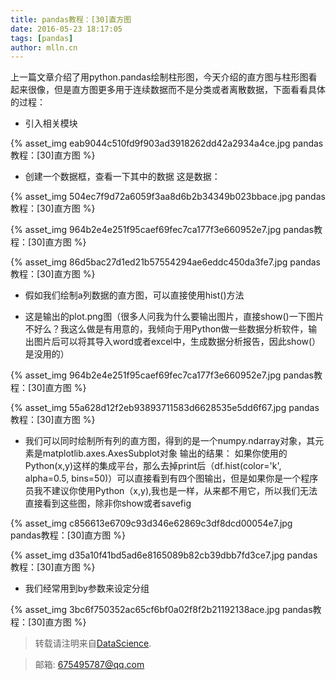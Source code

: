 ```yaml
---
title: pandas教程：[30]直方图
date: 2016-05-23 18:17:05
tags: [pandas]
author: mlln.cn
---
```

上一篇文章介绍了用python.pandas绘制柱形图，今天介绍的直方图与柱形图看起来很像，但是直方图更多用于连续数据而不是分类或者离散数据，下面看看具体的过程：

- 引入相关模块

{% asset_img eab9044c510fd9f903ad3918262dd42a2934a4ce.jpg pandas教程：[30]直方图 %}

- 创建一个数据框，查看一下其中的数据
这是数据：

{% asset_img 504ec7f9d72a6059f3aa8d6b2b34349b023bbace.jpg pandas教程：[30]直方图 %}

{% asset_img 964b2e4e251f95caef69fec7ca177f3e660952e7.jpg pandas教程：[30]直方图 %}

{% asset_img 86d5bac27d1ed21b57554294ae6eddc450da3fe7.jpg pandas教程：[30]直方图 %}

- 假如我们绘制a列数据的直方图，可以直接使用hist()方法

- 这是输出的plot.png图（很多人问我为什么要输出图片，直接show()一下图片不好么？我这么做是有用意的，我倾向于用Python做一些数据分析软件，输出图片后可以将其导入word或者excel中，生成数据分析报告，因此show(）是没用的）

{% asset_img 964b2e4e251f95caef69fec7ca177f3e660952e7.jpg pandas教程：[30]直方图 %}

{% asset_img 55a628d12f2eb93893711583d6628535e5dd6f67.jpg pandas教程：[30]直方图 %}

- 我们可以同时绘制所有列的直方图，得到的是一个numpy.ndarray对象，其元素是matplotlib.axes.AxesSubplot对象
输出的结果：
如果你使用的Python(x,y)这样的集成平台，那么去掉print后（df.hist(color='k', alpha=0.5, bins=50)）可以直接看到有四个图输出，但是如果你是一个程序员我不建议你使用Python（x,y),我也是一样，从来都不用它，所以我们无法直接看到这些图，除非你show或者savefig

{% asset_img c856613e6709c93d346e62869c3df8dcd00054e7.jpg pandas教程：[30]直方图 %}

{% asset_img d35a10f41bd5ad6e8165089b82cb39dbb7fd3ce7.jpg pandas教程：[30]直方图 %}

- 我们经常用到by参数来设定分组

{% asset_img 3bc6f750352ac65cf6bf0a02f8f2b21192138ace.jpg pandas教程：[30]直方图 %}

> 转载请注明来自[DataScience](http://mlln.cn).

> 邮箱: 675495787@qq.com 
